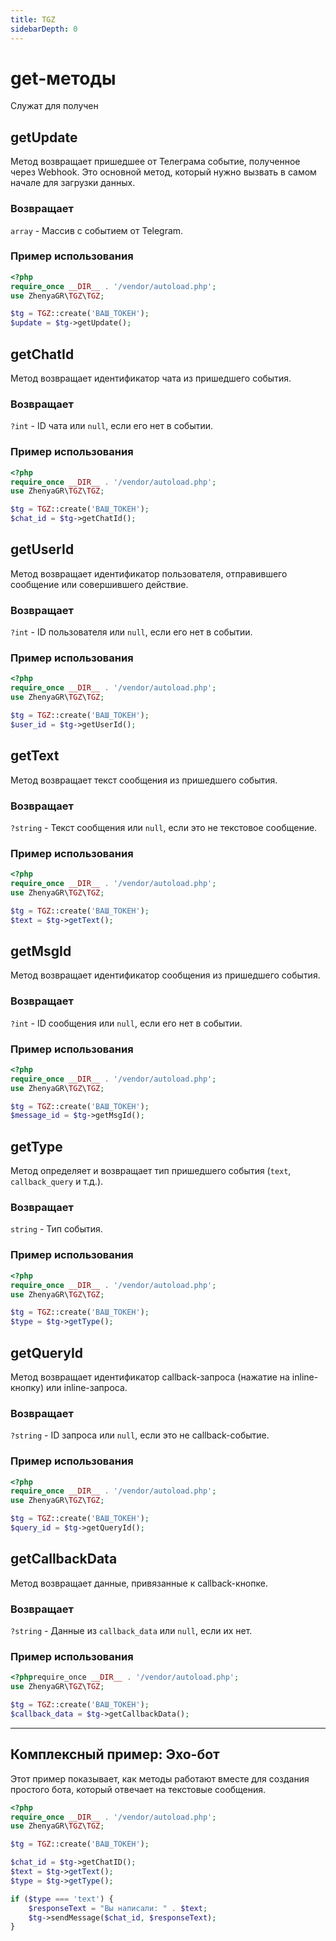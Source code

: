 ```yaml
---
title: TGZ
sidebarDepth: 0
---
```


# get-методы 
Служат для получен

## getUpdate
Метод возвращает пришедшее от Телеграма событие, полученное через Webhook. Это основной метод, который нужно вызвать в самом начале для загрузки данных.

### Возвращает
`array` - Массив с событием от Telegram.

### Пример использования
```php
<?php
require_once __DIR__ . '/vendor/autoload.php';
use ZhenyaGR\TGZ\TGZ;

$tg = TGZ::create('ВАШ_ТОКЕН');
$update = $tg->getUpdate();
```

## getChatId
Метод возвращает идентификатор чата из пришедшего события.

### Возвращает
`?int` - ID чата или `null`, если его нет в событии.

### Пример использования
```php
<?php
require_once __DIR__ . '/vendor/autoload.php';
use ZhenyaGR\TGZ\TGZ;

$tg = TGZ::create('ВАШ_ТОКЕН');
$chat_id = $tg->getChatId();

```

## getUserId
Метод возвращает идентификатор пользователя, отправившего сообщение или совершившего действие.

### Возвращает
`?int` - ID пользователя или `null`, если его нет в событии.

### Пример использования
```php
<?php
require_once __DIR__ . '/vendor/autoload.php';
use ZhenyaGR\TGZ\TGZ;

$tg = TGZ::create('ВАШ_ТОКЕН');
$user_id = $tg->getUserId();
```

## getText
Метод возвращает текст сообщения из пришедшего события.

### Возвращает
`?string` - Текст сообщения или `null`, если это не текстовое сообщение.

### Пример использования
```php
<?php
require_once __DIR__ . '/vendor/autoload.php';
use ZhenyaGR\TGZ\TGZ;

$tg = TGZ::create('ВАШ_ТОКЕН');
$text = $tg->getText();
```

## getMsgId
Метод возвращает идентификатор сообщения из пришедшего события.

### Возвращает
`?int` - ID сообщения или `null`, если его нет в событии.

### Пример использования
```php
<?php
require_once __DIR__ . '/vendor/autoload.php';
use ZhenyaGR\TGZ\TGZ;

$tg = TGZ::create('ВАШ_ТОКЕН');
$message_id = $tg->getMsgId();
```

## getType
Метод определяет и возвращает тип пришедшего события (`text`, `callback_query` и т.д.).

### Возвращает
`string` - Тип события.

### Пример использования
```php
<?php
require_once __DIR__ . '/vendor/autoload.php';
use ZhenyaGR\TGZ\TGZ;

$tg = TGZ::create('ВАШ_ТОКЕН');
$type = $tg->getType();
```

## getQueryId
Метод возвращает идентификатор callback-запроса (нажатие на inline-кнопку) или inline-запроса.

### Возвращает
`?string` - ID запроса или `null`, если это не callback-событие.

### Пример использования
```php
<?php
require_once __DIR__ . '/vendor/autoload.php';
use ZhenyaGR\TGZ\TGZ;

$tg = TGZ::create('ВАШ_ТОКЕН');
$query_id = $tg->getQueryId();
```

## getCallbackData
Метод возвращает данные, привязанные к callback-кнопке.

### Возвращает
`?string` - Данные из `callback_data` или `null`, если их нет.

### Пример использования
```php
<?phprequire_once __DIR__ . '/vendor/autoload.php';
use ZhenyaGR\TGZ\TGZ;

$tg = TGZ::create('ВАШ_ТОКЕН');
$callback_data = $tg->getCallbackData();
```

---

## Комплексный пример: Эхо-бот

Этот пример показывает, как методы работают вместе для создания простого бота, который отвечает на текстовые сообщения.

```php
<?php
require_once __DIR__ . '/vendor/autoload.php';
use ZhenyaGR\TGZ\TGZ;

$tg = TGZ::create('ВАШ_ТОКЕН');

$chat_id = $tg->getChatID();
$text = $tg->getText();
$type = $tg->getType();

if ($type === 'text') {
    $responseText = "Вы написали: " . $text;
    $tg->sendMessage($chat_id, $responseText);
}
```
